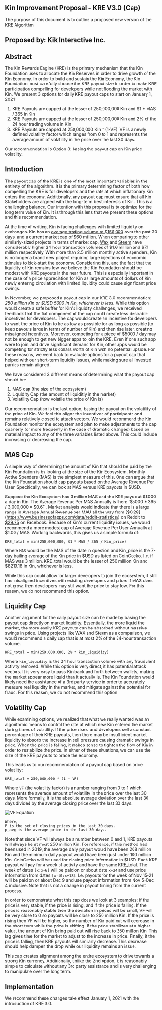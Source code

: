 ## Kin Improvement Proposal - KRE V3.0 (Cap)
The purpose of this document is to outline a proposed new version of the KRE Algorithm

## Proposed by: Kik Interactive Inc. 

## Abstract
The Kin Rewards Engine (KRE) is the primary mechanism that the Kin Foundation uses to allocate the Kin Reserves in order to drive growth of the Kin Economy. In order to build and sustain the Kin Economy, the Kin Foundation must carefully choose the KRE payout size in order to make KRE participation compelling for developers while not flooding the market with Kin. We present 3 options for daily KRE payout caps to start on January 1, 2021:
1. KRE Payouts are capped at the lesser of 250,000,000 Kin and $1 * MAS / 365 in Kin
1. KRE Payouts are capped at the lesser of 250,000,000 Kin and 2% of the 24 hour trading volume in Kin
1. KRE Payouts are capped at 250,000,000 Kin * (1-VF). VF is a newly defined volatility factor which ranges from 0 to 1 and represents the average amount of volatility in the price over the last 30 days.

Our recommendation is Option 3: basing the payout cap on Kin price volatility.

## Introduction

The payout cap of the KRE is one of the most important variables in the entirety of the algorithm. It is the primary determining factor of both how compelling the KRE is for developers and the rate at which inflationary Kin enters the economy. Additionally, any payout cap must ensure that all Kin Stakeholders are aligned with the long-term best interests of Kin. This is a challenging balance. Our intention with this proposal is to optimize for the long term value of Kin. It is through this lens that we present these options and this recommendation.

At the time of writing, Kin is facing challenges with limited liquidity on exchanges. Kin has an [average trading volume of $156,000](https://www.coingecko.com/en/coins/kin/historical_data/usd#panel) over the past 30 days, and a current market cap of $60 million.
When comparing to other similarly-sized projects in terms of market cap, [Wax](https://www.coingecko.com/en/coins/wax/historical_data/usd#panel) and [Steem](https://www.coingecko.com/en/coins/steem/historical_data/usd#panel) have considerably higher 24 hour transaction volumes of $1.6 million and $7.1 million respectively. With more than 2.5 million monthly active spenders, Kin is no longer a brand new project requiring large injections of economic stimulus to kick-start the economy. Considering this, and the fact that the liquidity of Kin remains low, we believe the Kin Foundation should be modest with KRE payouts in the near future. This is especially important in the case of a price appreciation for Kin as large amounts of dollars of Kin newly entering circulation with limited liquidity could cause significant price swings.

In November, we proposed a payout cap in our KRE 3.0 recommendation: *250 million Kin or $USD 5000 in Kin, whichever is less.* While this option would create a safe buffer for Kin's liquidity challenges, we received feedback that the fiat component of the cap could create less desirable incentives for developers. The cap would create an incentive for developers to want the price of Kin to be as low as possible for as long as possible (to keep payouts large in terms of number of Kin) and then rise later, creating misaligned incentives. Moreover, competing for a piece of $5000 / day may not be enough to get new bigger apps to join the KRE. Even if one such app were to join, and drive significant demand for Kin, other apps would be competing for strictly less dollars worth of Kin with no potential upside. For these reasons, we went back to evaluate options for a payout cap that helped with our short-term liquidity issues, while making sure all invested parties remain aligned.


We have considered 3 different means of determining what the payout cap should be:
1. MAS cap (the size of the ecosystem)
1. Liquidity Cap (the amount of liquiditiy in the market)
1. Volatility Cap (how volatile the price of Kin is)

Our recommendation is the last option, basing the payout on the volatility of the price of Kin. We feel this aligns the incentives of participants and remains relatively closed to attack vectors. We would recommend the Kin Foundation monitor the ecosystem and plan to make adjustments to the cap quarterly (or more frequently in the case of dramatic changes) based on material impact to any of the three variables listed above. This could include increasing or decreasing the cap.

## MAS Cap

A simple way of determining the amount of Kin that should be paid by the Kin Foundation is by looking at the size of the Kin Ecosystem. Monthly Active Spenders (MAS) is the simplest measure of this. One can argue that the Kin Foundation should cap payouts based on the Average Revenue Per User. Specifically, we can look at MAS versus KRE payouts in $USD. 

Suppose the Kin Ecosystem has 3 million MAS and the KRE pays out $5000 a day in Kin. The Average Revenue Per MAS Annually is then: `$5000 * 365 / 3,000,000 = $0.61`. Market analysis would indicate that there is a large range in Average Annual Revenue per MAU all the way from [$0.28](https://www.businessofapps.com/data/reddit-statistics/) on Reddit to [$29.25](https://s21.q4cdn.com/399680738/files/doc_financials/2019/q4/Q4-2019-Earnings-Presentation-_final.pdf) on Facebook. Because of Kin's current liquidity issues, we would recommend a more modest cap of Average Revenue Per User Annually at $1.00 / MAS. Working backwards, this gives us a simple formula of:
```
KRE_total = min(250,000,000, $1 * MAS / 365 / Kin_price)
```

Where `MAS` would be the MAS of the date in question and Kin_price is the 7-day trailing average of the Kin price in $USD as listed on CoinGecko. I.e. if MAS was 3 million, KRE_total would be the lesser of 250 million Kin and $8219.18 in Kin, whichever is less.

While this cap could allow for larger developers to join the ecosystem, it still has misaligned incentives with existing developers and price: if MAS does not grow, then developers may still want the price to stay low. For this reason, we do not recommend this option.

## Liquidity Cap

Another argument for the daily payout size can be made by basing the payout cap directly on market liquidity. Essentially, the more liquid the market, the more easily KRE payouts can be absorbed without massive swings in price. Using projects like WAX and Steem as a comparison, we would recommend a daily cap that is at most 2% of the 24-hour transaction volume.
```
KRE_total = min(250,000,000, 2% * kin_liquidity)
```

Where `kin_liquidity` is the 24 hour transaction volume with any fraudulent activity removed. While this option is very direct, it has potential attack vectors. It is very easy to pass Kin back and forth between wallets, making the market appear more liquid than it actually is. The Kin Foundation would likely need the assistance of a 3rd party service in order to accurately measure real liquidity in the market, and mitigate against the potential for fraud. For this reason, we do not recommend this option.

## Volatility Cap

While examining options, we realized that what we really wanted was an algorithmic means to control the rate at which new Kin entered the market during times of volatility. If the price rises, and developers sell a constant percentage of their KRE payouts, then there may be insufficient market liquidity to absorb the increase in sell pressure causing dramatic swings in price. When the price is falling, it makes sense to tighten the flow of Kin in order to restabilize the price. In either of these situations, we can use the size of the KRE payouts to brace the economy.

This leads us to our recommendation of a payout cap based on price volatility:
```
KRE_total = 250,000,000 * (1 - VF)
```
Where `VF` (the volatility factor) is a number ranging from 0 to 1 which represents the average amount of volatility in the price over the last 30 days.
More formally, it is the absolute average deviation over the last 30 days divided by the average closing price over the last 30 days.

![VF Equation](https://i.imgur.com/LGDyTYm.jpg)
```
Where,
P is the set of closing prices in the last 30 days.
p_avg is the average price in the last 30 days.
```

Note that since VF will always be a number between 0 and 1, KRE payouts will always be at most 250 million Kin. For reference, if this method had been used in 2019, the average daily payout would have been 208 million Kin and the minimum daily payout would have been just under 100 million Kin.
CoinGecko will be used for closing price information in $USD. Each KRE payout will pay for a week of activity and have the same KRE_total. The week of dates `[x:x+6]` will be paid on or about date `x+24` and use price information from dates `[x-10:x+18]`. I.e. payouts for the week of Nov 15-21 will be paid on or about Dec 9 and use payout information from Nov 5-Dec 4 inclusive. Note that is not a change in payout timing from the current process.

In order to demonstrate what this cap does we look at 3 examples: if the price is very stable, if the price is rising, and if the price is falling. If the price is reasonably stable then the deviation in prices will be small, VF will be very close to 0 so payouts will be close to 250 million Kin. If the price is rising then VF will be higher, so the number of Kin paid out will decrease in the short term while the price is shifting. If the price stabilizes at a higher value, the amount of Kin being paid out will rise back to 250 million Kin. This lag gives time for the market to adjust to the increase in price. Finally, if the price is falling, then KRE payouts will similarly decrease. This decrease should help dampen the drop while our liquidity remains an issue.

This cap creates alignment among the entire ecosystem to drive towards a strong Kin currency. Additionally, unlike the 2nd option, it is reasonably simple to calculate without any 3rd party assistance and is very challenging to manipulate over the long term.

## Implementation
We recommend these changes take effect January 1, 2021 with the introduction of KRE 3.0.
